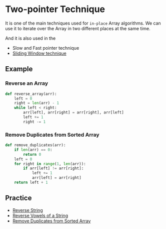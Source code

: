 # Two-pointer Technique

It is one of the main techniques used for `in-place` Array algorithms. We can use it to iterate over the Array in two different places at the same time. 

And it is also used in the 

* Slow and Fast pointer technique
* [Sliding Window technique](./sliding_window_technique.md)

## Example

### Reverse an Array

```python
def reverse_array(arr):
    left = 0
    right = len(arr) - 1
    while left < right:
        arr[left], arr[right] = arr[right], arr[left]
        left += 1
        right -= 1
```

### Remove Duplicates from Sorted Array

```python
def remove_duplicates(arr):
    if len(arr) == 0:
        return 0
    left = 0
    for right in range(1, len(arr)):
        if arr[left] != arr[right]:
            left += 1
            arr[left] = arr[right]
    return left + 1
```

## Practice

* [Reverse String](https://leetcode.com/problems/reverse-string/)
* [Reverse Vowels of a String](https://leetcode.com/problems/reverse-vowels-of-a-string/)
* [Remove Duplicates from Sorted Array](https://leetcode.com/problems/remove-duplicates-from-sorted-array/)